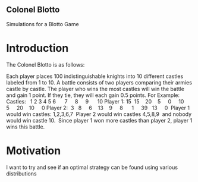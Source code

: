 ## Colonel Blotto
Simulations for a Blotto Game

# Introduction
The Colonel Blotto is as follows:

Each player places 100 indistinguishable knights into 10 different castles labeled from 1 to 10. A battle consists of two players comparing their armies castle by castle. The player who wins the most castles will win the battle and gain 1 point. If they tie, they will each gain 0.5 points.
For Example:
Castles:   1    2    3    4     5     6      7     8     9      10
Player 1: 15  15    20    5     0     10     5     20    10     0
Player 2:  3   8     6    13    9     8      1     39    13     0 
Player 1 would win castles: 1,2,3,6,7 
Player 2 would win castles 4,5,8,9 
and nobody would win castle 10. 
Since player 1 won more castles than player 2, player 1 wins this battle.


# Motivation
I want to try and see if an optimal strategy can be found using various distributions
